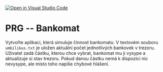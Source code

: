 [![Open in Visual Studio Code](https://classroom.github.com/assets/open-in-vscode-c66648af7eb3fe8bc4f294546bfd86ef473780cde1dea487d3c4ff354943c9ae.svg)](https://classroom.github.com/online_ide?assignment_repo_id=9041270&assignment_repo_type=AssignmentRepo)

# PRG -- Bankomat

Vytvořte aplikaci, která simuluje činnost bankomatu. V textovém souboru
`umbilikus.txt` je uložen aktuální počet jednotlivých bankovek v trezoru. Uživatel
zadá částku, kterou chce vybrat, bankomat mu ji vysype a aktualizuje si stav
trezoru. Pokud danou částku nemá k dispozici nic nevysype, ale místo toho
napíše chybové hlášení.
